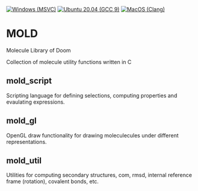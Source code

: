 [![Windows (MSVC)](https://github.com/scanberg/mold/actions/workflows/windows.yml/badge.svg)](https://github.com/scanberg/mold/actions/workflows/windows.yml)
[![Ubuntu 20.04 (GCC 9)](https://github.com/scanberg/mold/actions/workflows/ubuntu20.yml/badge.svg)](https://github.com/scanberg/mold/actions/workflows/ubuntu20.yml)
[![MacOS (Clang)](https://github.com/scanberg/mold/actions/workflows/macos.yml/badge.svg)](https://github.com/scanberg/mold/actions/workflows/macos.yml)
# MOLD
Molecule Library of Doom

Collection of molecule utility functions written in C

## mold_script
Scripting language for defining selections, computing properties and evaulating expressions.

## mold_gl
OpenGL draw functionality for drawing moleculecules under different representations.

## mold_util
Utilities for computing secondary structures, com, rmsd, internal reference frame (rotation), covalent bonds, etc.
